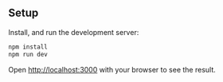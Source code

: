 
## Setup

Install, and run the development server:

```bash
npm install
npm run dev
```

Open [http://localhost:3000](http://localhost:3000) with your browser to see the result.